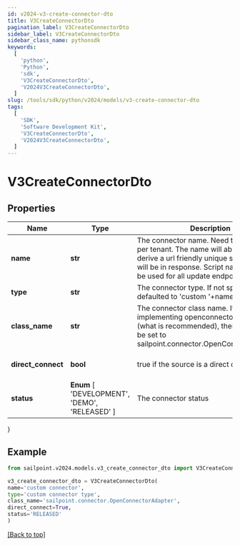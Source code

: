 ```yaml
---
id: v2024-v3-create-connector-dto
title: V3CreateConnectorDto
pagination_label: V3CreateConnectorDto
sidebar_label: V3CreateConnectorDto
sidebar_class_name: pythonsdk
keywords:
  [
    'python',
    'Python',
    'sdk',
    'V3CreateConnectorDto',
    'V2024V3CreateConnectorDto',
  ]
slug: /tools/sdk/python/v2024/models/v3-create-connector-dto
tags:
  [
    'SDK',
    'Software Development Kit',
    'V3CreateConnectorDto',
    'V2024V3CreateConnectorDto',
  ]
---
```


# V3CreateConnectorDto

## Properties

| Name | Type | Description | Notes |
| --- | --- | --- | --- |
| **name** | **str** | The connector name. Need to be unique per tenant. The name will able be used to derive a url friendly unique scriptname that will be in response. Script name can then be used for all update endpoints | [required] |
| **type** | **str** | The connector type. If not specified will be defaulted to 'custom '+name | [optional] |
| **class_name** | **str** | The connector class name. If you are implementing openconnector standard (what is recommended), then this need to be set to sailpoint.connector.OpenConnectorAdapter | [required] |
| **direct_connect** | **bool** | true if the source is a direct connect source | [optional] [default to True] |
| **status** | **Enum** [ 'DEVELOPMENT', 'DEMO', 'RELEASED' ] | The connector status | [optional] |

}

## Example

```python
from sailpoint.v2024.models.v3_create_connector_dto import V3CreateConnectorDto

v3_create_connector_dto = V3CreateConnectorDto(
name='custom connector',
type='custom connector type',
class_name='sailpoint.connector.OpenConnectorAdapter',
direct_connect=True,
status='RELEASED'
)

```

[[Back to top]](#)
